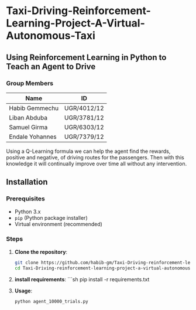 # Taxi-Driving-Reinforcement-Learning-Project-A-Virtual-Autonomous-Taxi

## Using Reinforcement Learning in Python to Teach an Agent to Drive

### Group Members
| Name            | ID          |
|-----------------|-------------|
| Habib Gemmechu  | UGR/4012/12 |
| Liban Abduba    | UGR/3781/12 |
| Samuel Girma    | UGR/6303/12 |
| Endale Yohannes | UGR/7379/12 |


Using a Q-Learning formula we can help the agent find the rewards, positive and negative, of driving routes for the passengers. Then with this knowledge it will continually improve over time all without any intervention.

## Installation

### Prerequisites
- Python 3.x
- `pip` (Python package installer)
- Virtual environment (recommended)

### Steps

1. **Clone the repository**:
   ```sh
   git clone https://github.com/habib-gm/Taxi-Driving-reinforcement-learning-project-a-virtual-autonomous-taxi.git
   cd Taxi-Driving-reinforcement-learning-project-a-virtual-autonomous-taxi

2.   **install requirements**:
    ```sh
    pip install -r requirements.txt

3.  **Usage**:
    ```sh
    python agent_10000_trials.py
